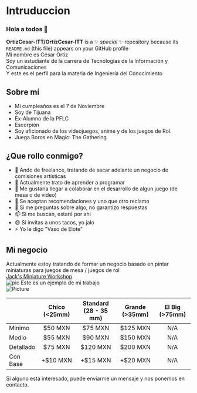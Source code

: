 # Intruduccion
### Hola a todos 👋  
**OrtizCesar-ITT/OrtizCesar-ITT** is a ✨ _special_ ✨ repository because its `README.md` (this file) appears on your GitHub profile  
Mi nombre es César Ortiz  
Soy un estudiante de la carrera de Tecnologías de la Información y Comunicaciones  
Y este es el perfil para la materia de Ingeniería del Conocimiento  

## Sobre mí
- Mi cumpleaños es el 7 de Noviembre
- Soy de Tijuana
- Ex-Alumno de la PFLC
- Escorpión
- Soy aficionado de los videojuegos, animé y de los juegos de Rol.
- Juega Boros en Magic: The Gathering

## ¿Que rollo conmigo?
- 🔭 Ando de freelance, tratando de sacar adelante un negocio de comisiones artísticas
- 🌱 Actualmente trato de aprender a programar
- 👯 Me gustaría llegar a colaborar en el desarrollo de algun juego (de mesa o de video)
- 🤔 Se aceptan recomendaciones y uno que otro reclamo
- 💬 Si me preguntas sobre algo, no garantizo respuestas
- 📫 Si me buscan, estaré por ahi
- 😄 Si invitas a unos tacos, yo jalo
- ⚡ Yo le digo "Vaso de Elote"

## Mi negocio
Actualmente estoy tratando de formar un negocio basado en pintar miniaturas para juegos de mesa / juegos de rol  
[Jack's Miniature Workshop](https://www.facebook.com/MiniWorkshopTJ/)  
![pic](https://images.cooltext.com/5465670.png)
Este es un ejemplo de mi trabajo  
![Picture](https://scontent.ftij3-1.fna.fbcdn.net/v/t1.0-0/p526x296/49658201_392751651467300_7262393044421312512_o.jpg?_nc_cat=102&_nc_sid=730e14&_nc_ohc=dTqzbyZDp_0AX9_Sgm8&_nc_ht=scontent.ftij3-1.fna&tp=6&oh=28b43107e50a28cddcbfe3ce96fd52ff&oe=5F903D55) 

|           | Chico (<25mm) | Standard (28 - 35 mm) | Grande (>35mm) | El Big (>75mm) |
|-----------|:-------------:|:---------------------:|:--------------:|:--------------:|
| Minimo    | $50 MXN       | $75 MXN               | $125 MXN       | N/A            |
| Medio     | $55 MXN       | $90 MXN               | $150 MXN       | N/A            |
| Detallado | $75 MXN       | $120 MXN              | $200 MXN       | N/A            |
| Con Base  | +$10 MXN      | +$15 MXN              | +$20 MXN       | N/A            |

Si alguno está interesado, puede enviarme un mensaje y nos ponemos en contacto.  


